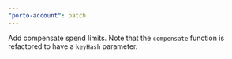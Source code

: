 ```yaml
---
"porto-account": patch
---
```


Add compensate spend limits. Note that the `compensate` function is refactored to have a `keyHash` parameter.
